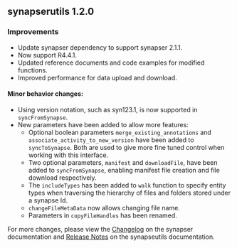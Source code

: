 ## synapserutils 1.2.0

### Improvements

* Update synapser dependency to support synapser 2.1.1.
* Now support R4.4.1.
* Updated reference documents and code examples for modified functions. 
* Improved performance for data upload and download.

#### Minor behavior changes: 

* Using version notation, such as syn123.1, is now supported in `syncFromSynapse`. 
* New parameters have been added to allow more features: 
  + Optional boolean parameters `merge_existing_annotations` and `associate_activity_to_new_version` have been added to `syncToSynapse`. Both are used to   give more fine tuned control when working with this interface.
  + Two optional parameters, `manifest` and `downloadFile`, have been added to `syncFromSynapse`, enabling manifest file creation and file download respectively.
  + The `includeTypes` has been added to `walk` function to specify entity types when traversing the hierarchy of files and folders stored under a synapse Id.
  + `changeFileMetaData` now allows changing file name.
  + Parameters in `copyFileHandles` has been renamed.

For more changes, please view the [Changelog](https://r-docs.synapse.org/news/index.html) on the synapser documentation and [Release Notes](https://python-docs.synapse.org/news/) on the synapseutils documentation.

